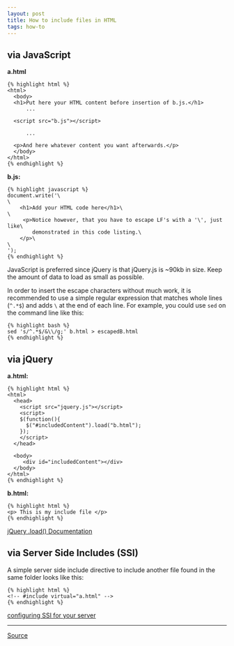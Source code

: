 ```yaml
---
layout: post
title: How to include files in HTML
tags: how-to
---
```


via JavaScript
---
**a.html**

    {% highlight html %}
	<html> 
      <body>
      <h1>Put here your HTML content before insertion of b.js.</h1>
          ...

      <script src="b.js"></script>

          ...

      <p>And here whatever content you want afterwards.</p>
      </body>
    </html>
    {% endhighlight %}
 
**b.js:**

    {% highlight javascript %}
    document.write('\
    \
        <h1>Add your HTML code here</h1>\
    \
         <p>Notice however, that you have to escape LF's with a '\', just like\
            demonstrated in this code listing.\
        </p>\
    \
    ');
    {% endhighlight %}
 
JavaScript is preferred since jQuery is that jQuery.js is ~90kb in size. Keep the amount of data to load as small as possible.

In order to insert the escape characters without much work, it is recommended to use a simple regular expression that matches whole lines (`^.*$`) and adds `\` at the end of each line. For example, you could use `sed` on the command line like this:

    {% highlight bash %}
	sed 's/^.*$/&\\/g;' b.html > escapedB.html
    {% endhighlight %}
 
via jQuery
---
**a.html:**

    {% highlight html %}
    <html> 
      <head> 
        <script src="jquery.js"></script> 
        <script> 
        $(function(){
          $("#includedContent").load("b.html"); 
        });
        </script> 
      </head> 

      <body> 
         <div id="includedContent"></div>
      </body> 
    </html>
    {% endhighlight %}
 
**b.html:**

    {% highlight html %}
	<p> This is my include file </p>
    {% endhighlight %}
 
[jQuery .load() Documentation](http://api.jquery.com/load/)

via Server Side Includes (SSI)
---
A simple server side include directive to include another file found in the same folder looks like this:

    {% highlight html %}
	<!-- #include virtual="a.html" --> 
    {% endhighlight %}
 
[configuring SSI for your server](http://httpd.apache.org/docs/2.4/howto/ssi.html#configuring)

---

[Source](http://stackoverflow.com/questions/8988855/include-another-html-file-in-a-html-file)